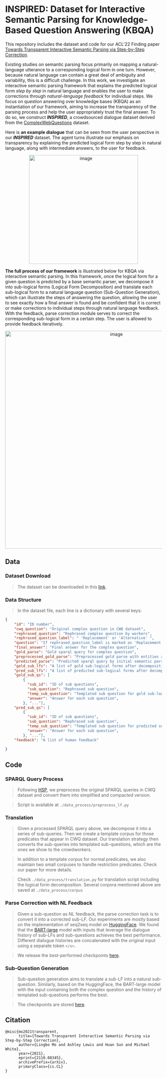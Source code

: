 # INSPIRED: Dataset for Interactive Semantic Parsing for Knowledge-Based Question Answering (KBQA)

This repository includes the dataset and code for our ACL'22 Finding paper [Towards Transparent Interactive Semantic Parsing via Step-by-Step Correction](https://arxiv.org/abs/2110.08345).

Existing studies on semantic parsing focus primarily on mapping a natural-language utterance to a corresponding logical form in one turn. However, because natural language can contain a great deal of ambiguity and variability, this is a difficult challenge. In this work, we investigate an interactive semantic parsing framework that explains the predicted logical form *step by step* in natural language and enables the user to make corrections through *natural-language feedback* for individual steps. We focus on question answering over knowledge bases (KBQA) as an instantiation of our framework, aiming to increase the transparency of the parsing process and help the user appropriately trust the final answer.  To do so, we construct ***INSPIRED***, a crowdsourced dialogue dataset derived from the [ComplexWebQuestions](https://www.tau-nlp.org/compwebq) dataset.

Here is **an example dialogue** that can be seen from the user perspective in our ***INSPIRED*** dataset. The agent turns illustrate our emphasis on transparency by explaining the predicted logical form step by step in natural language, along with intermediate answers, to the user for feedback.

<div align=center><img width="350" alt="image" src="https://i.postimg.cc/x8xCfKsz/dialogue-example.png"></div>

**The full process of our framework** is illustrated below for KBQA via interactive semantic parsing. In this framework, once the logical form for a given question is predicted by a base semantic parser, we decompose it into sub-logical forms (Logical Form Decomposition) and translate each sub-logical form to a natural language question (Sub-Question Generation), which can illustrate the steps of answering the question, allowing the user to see exactly how a final answer is found and be confident that it is correct or make corrections to individual steps through natural language feedback. With the feedback, parse correction module serves to correct the corresponding sub-logical form in a certain step. The user is allowed to provide feedback iteratively.

<div align=center><img width="700" alt="image" src="https://i.postimg.cc/xdTCxLn9/framework.png"></div>


## Data
### Dataset Download
> The dataset can be downloaded in this [link](https://dl.orangedox.com/iziGri).

### Data Structure
> In the dataset file, each line is a dictionary with several keys:

```json
{
    "id": "ID number",
    "cwq_question": "Original complex question in CWQ dataset",
    "rephrased_question": "Rephrased complex question by workers",
    "rephrased_question_label": " 'Replacement' or 'Alternative' ",
    "question": "If rephrased_question_label is marked as 'Replacement', set the value the same as rephrased_question; Otherwise, set it the same as cwq_question",
    "final_answer": "Final answer for the complex question",
    "gold_parse": "Gold sparql query for complex question",
    "preprocessed_gold_parse": "Preprocessed gold parse with entities and prefix replaced",
    "predicted_parse": "Predicted sparql query by initial semantic parser",
    "gold_sub_lfs": "A list of gold sub-logical forms after decomposition",
    "pred_sub_lfs": "A list of predicted sub-logical forms after decomposition",
    "gold_sub_qs": [
        {
          "sub_id": "ID of sub questions",
          "sub_question": "Rephrased sub question",
          "temp_sub_question": "Templated sub question for gold sub-logical form",
          "answer": "Answer for each sub question",
        }, "..."], 
    "pred_sub_qs": [
        {
          "sub_id": "ID of sub questions",
          "sub_question": "Rephrased sub question",
          "temp_sub_question": "Templated sub question for predicted sub-logical form",
          "answer": "Answer for each sub question",
        }, "..."], 
    "feedback": "A list of human feedback"
    
}
```

## Code

### SPARQL Query Process
> Following [HSP](https://aclanthology.org/P19-1440.pdf), we preprocess the original SPARQL queries in CWQ dataset and convert them into simplified and compacted version.

> Script is available at ```./data_process/preprocess_lf.py```

### Translation
> Given a processed SPARQL query above, we decompose it into a series of sub-queries. Then we create a template corpus for those predicates that appear in CWQ dataset. Our translation strategy then converts the sub-queries into templated sub-questions, which are the ones we show to the crowdworkers.

> In addition to a template corpus for normal predicates, we also maintain two small corpuses to handle restriction predicates. Check our paper for more details.

> Check ```./data_process/translation.py``` for translation script including the logical form decomposition. Several corpora mentioned above are saved at ```./data_process/corpus```

### Parse Correction with NL Feedback
> Given a sub-question as NL feedback, the parse correction task is to convert it into a corrected sub-LF. Our experiments are mostly based on the implementation of seq2seq model on [HuggingFace](https://github.com/huggingface/transformers). We found that the [BART-large](https://aclanthology.org/2020.acl-main.703.pdf) model with inputs that leverage the dialogue history of sub-LFs and sub-questions achieves the best performance. Different dialogue histories are concatenated with the original input using a separate token  ```</s>```.

> We release the best-performed checkpoints [here](https://drive.google.com/drive/folders/1NIdObXao45Tu1FGawk8og_AQdIRMQCOA?usp=sharing).

### Sub-Question Generation
> Sub-question generation aims to translate a sub-LF into a natural sub-question. Similarly, based on the HuggingFace, the BART-large model with the input containing both the complex question and the history of templated sub-questions performs the best.

> The checkpoints are stored [here](https://drive.google.com/drive/folders/1AYMcV6J9X5F-8iJ6eaw_juKHXBfliiLk?usp=sharing).

## Citation
```
@misc{mo2021transparent,
      title={Towards Transparent Interactive Semantic Parsing via Step-by-Step Correction}, 
      author={Lingbo Mo and Ashley Lewis and Huan Sun and Michael White},
      year={2021},
      eprint={2110.08345},
      archivePrefix={arXiv},
      primaryClass={cs.CL}
}
```
